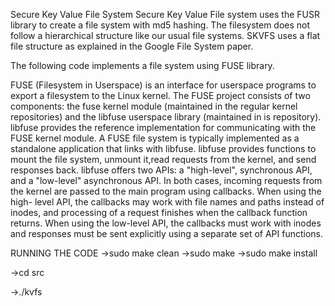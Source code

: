 Secure Key Value File System
Secure Key Value File system uses the FUSR library to create a file system with md5 hashing. The filesystem does not follow a hierarchical 
structure like our usual file systems. SKVFS uses a flat file structure as explained in the Google File System paper. 

The following code implements a file system using FUSE library.

FUSE (Filesystem in Userspace) is an interface for userspace programs to export a filesystem to the Linux kernel. The FUSE project consists
of two components: the fuse kernel module (maintained in the regular kernel repositories) and the libfuse userspace library (maintained in 
is repository). libfuse provides the reference implementation for communicating with the FUSE kernel module. A FUSE file system is 
typically implemented as a standalone application that links with libfuse. libfuse provides functions to mount the file system, unmount 
it,read requests from the kernel, and send responses back. libfuse offers two APIs: a "high-level", synchronous API, and a "low-level" 
asynchronous API. In both cases, incoming requests from the kernel are passed to the main program using callbacks. When using the high-
level API, the callbacks may work with file names and paths instead of inodes, and processing of a request finishes when the callback 
function returns. When using the low-level API, the callbacks must work with inodes and responses must be sent explicitly using a separate
set of API functions.

RUNNING THE CODE
->sudo make clean 
->sudo make 
->sudo make install

->cd src

->./kvfs
